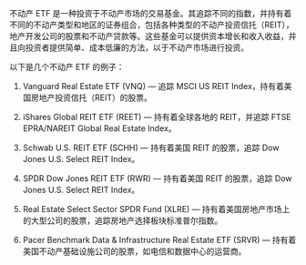 

不动产 ETF 是一种投资于不动产市场的交易基金。其追踪不同的指数，并持有着不同的不动产类型和地区的证券组合，包括各种类型的不动产投资信托（REIT），地产开发公司的股票和不动产贷款等。这些基金可以提供资本增长和收入收益，并且向投资者提供简单、成本低廉的方法，以于不动产市场进行投资。

以下是几个不动产 ETF 的例子：

1. Vanguard Real Estate ETF (VNQ) — 追踪 MSCI US REIT Index，持有着美国房地产投资信托（REIT）的股票。

2. iShares Global REIT ETF (REET) — 持有着全球各地的 REIT，并追踪 FTSE EPRA/NAREIT Global Real Estate Index。

3. Schwab U.S. REIT ETF (SCHH) — 持有着美国 REIT 的股票，追踪 Dow Jones U.S. Select REIT Index。

4. SPDR Dow Jones REIT ETF (RWR) — 持有着美国 REIT 的股票，追踪 Dow Jones U.S. Select REIT Index。

5. Real Estate Select Sector SPDR Fund (XLRE) — 持有着美国房地产市场上的大型公司的股票，追踪房地产选择板块标准普尔指数。

6. Pacer Benchmark Data & Infrastructure Real Estate ETF (SRVR) — 持有着美国不动产基础设施公司的股票，如电信和数据中心的运营商。